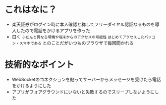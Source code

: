 # これはなに？

- 楽天証券がログイン時に本人確認と称してフリーダイヤル認証なるものを導入したので電話をかけるアプリを作った
- 曰く `ふだんと異なる環境や端末からのアクセスの可能性` `はじめてアクセスしたパソコン・スマホである` とのことだがいつものブラウザで毎回聞かれる

# 技術的なポイント

- WebSocketのコネクションを貼ってサーバーからメッセージを受けたら電話をかけるようにした
- アプリがフォアグラウンドにいないと失敗するのでスリープしないようにした
